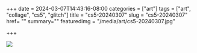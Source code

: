 +++
date = 2024-03-07T14:43:16-08:00
categories = ["art"]
tags = ["art", "collage", "cs5", "glitch"]
title = "cs5-20240307"
slug = "cs5-20240307"
href= ""
summary=""
featuredimg = "/media/art/cs5-20240307.jpg"

+++

<img src="/media/art/cs5-20240307.jpg" />
